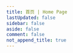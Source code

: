```yaml
---
title: 首页 | Home Page
lastUpdated: false
sidebar: false
aside: false
comment: false
not_append_title: true
---
```


<script setup lang="ts">
import Page from '../.vitepress/theme/components/HomePage.vue'
import { data as posts } from '../.vitepress/theme/data/posts.data.ts'
import { useData } from 'vitepress'
const { theme } = useData()
const pageSize = theme.value.pageSize
</script>

<Page :posts="posts" :pageSize="pageSize" />
